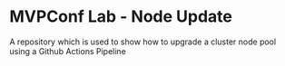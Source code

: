 # MVPConf Lab - Node Update

A repository which is used to show how to upgrade a cluster node pool using a Github Actions Pipeline      
